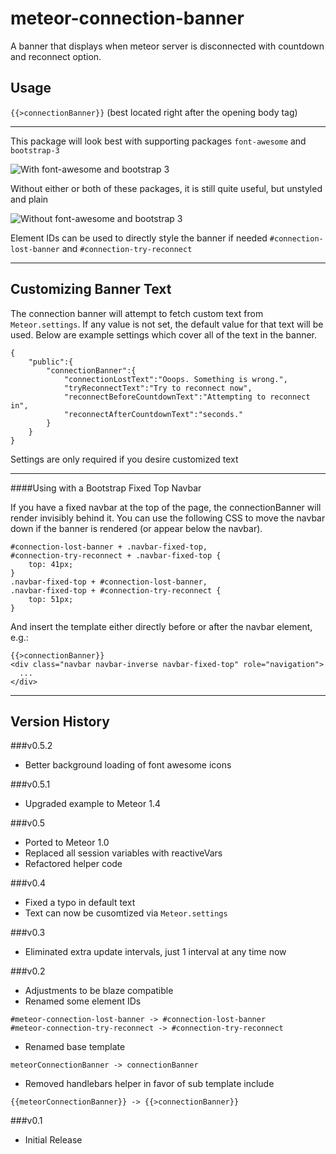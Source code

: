 meteor-connection-banner
========================

A banner that displays when meteor server is disconnected with countdown and reconnect option.


## Usage

`{{>connectionBanner}}`  (best located right after the opening body tag)

-----

This package will look best with supporting packages `font-awesome` and `bootstrap-3`

![With font-awesome and bootstrap 3](images/with-fa-bs.png "With font-awesome and bootstrap 3")

Without either or both of these packages, it is still quite useful, but unstyled and plain

![Without font-awesome and bootstrap 3](images/without-fa-bs.png "Without font-awesome and bootstrap 3")

Element IDs can be used to directly style the banner if needed `#connection-lost-banner` and `#connection-try-reconnect`

----

## Customizing Banner Text

The connection banner will attempt to fetch custom text from `Meteor.settings`.  If any value is not set, the default value for that text will be used.  Below are example settings which cover all of the text in the banner.

```
{
	"public":{
		"connectionBanner":{
			"connectionLostText":"Ooops. Something is wrong.",
			"tryReconnectText":"Try to reconnect now",
			"reconnectBeforeCountdownText":"Attempting to reconnect in",
			"reconnectAfterCountdownText":"seconds."
		}
	}
}
```
Settings are only required if you desire customized text


----

####Using with a Bootstrap Fixed Top Navbar

If you have a fixed navbar at the top of the page, the connectionBanner will render invisibly behind it. You can use the following CSS to move the navbar down if the banner is rendered (or appear below the navbar).
```
#connection-lost-banner + .navbar-fixed-top,
#connection-try-reconnect + .navbar-fixed-top {
    top: 41px;
}
.navbar-fixed-top + #connection-lost-banner,
.navbar-fixed-top + #connection-try-reconnect {
    top: 51px;
}
```
And insert the template either directly before or after the navbar element, e.g.:
```
{{>connectionBanner}}
<div class="navbar navbar-inverse navbar-fixed-top" role="navigation">
  ...
</div>
```


-----

## Version History
###v0.5.2
* Better background loading of font awesome icons

###v0.5.1
* Upgraded example to Meteor 1.4

###v0.5
* Ported to Meteor 1.0
* Replaced all session variables with reactiveVars
* Refactored helper code

###v0.4
* Fixed a typo in default text
* Text can now be cusomtized via `Meteor.settings`

###v0.3
* Eliminated extra update intervals, just 1 interval at any time now

###v0.2
* Adjustments to be blaze compatible
* Renamed some element IDs
```
#meteor-connection-lost-banner -> #connection-lost-banner
#meteor-connection-try-reconnect -> #connection-try-reconnect
```
* Renamed base template
```
meteorConnectionBanner -> connectionBanner
```
* Removed handlebars helper in favor of sub template include
```
{{meteorConnectionBanner}} -> {{>connectionBanner}}
```

###v0.1
* Initial Release